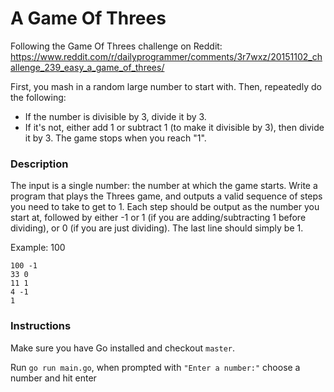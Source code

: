 # A Game Of Threes
Following the Game Of Threes challenge on Reddit: 
https://www.reddit.com/r/dailyprogrammer/comments/3r7wxz/20151102_challenge_239_easy_a_game_of_threes/

First, you mash in a random large number to start with. Then, repeatedly do the following:

- If the number is divisible by 3, divide it by 3.
- If it's not, either add 1 or subtract 1 (to make it divisible by 3), then divide it by 3.
The game stops when you reach "1".

### Description
The input is a single number: the number at which the game starts. Write a program that plays the Threes game, and outputs a valid sequence of steps you need to take to get to 1. Each step should be output as the number you start at, followed by either -1 or 1 (if you are adding/subtracting 1 before dividing), or 0 (if you are just dividing). The last line should simply be 1.

Example: 100
```
100 -1
33 0
11 1
4 -1
1 
```

### Instructions
Make sure you have Go installed and checkout `master`.

Run `go run main.go`, when prompted with `"Enter a number:"` choose a number and hit enter



